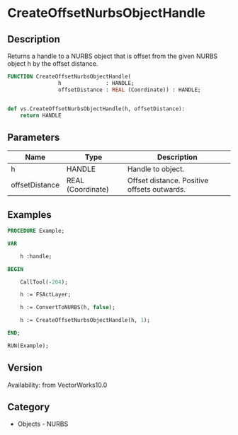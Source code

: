 # CreateOffsetNurbsObjectHandle

## Description
Returns a handle to a NURBS object that is offset from the given NURBS object h by the offset distance.

```pascal
FUNCTION CreateOffsetNurbsObjectHandle(
				h              : HANDLE;
				offsetDistance : REAL (Coordinate)) : HANDLE;
```

```python

def vs.CreateOffsetNurbsObjectHandle(h, offsetDistance):
    return HANDLE
```

## Parameters
|Name|Type|Description|
|---|---|---|
|h|HANDLE|Handle to object.|
|offsetDistance|REAL (Coordinate)|Offset distance. Positive offsets outwards.|

## Examples
```pascal
PROCEDURE Example;

VAR

	h :handle;

BEGIN

	CallTool(-204);

	h := FSActLayer;

	h := ConvertToNURBS(h, false);

	h := CreateOffsetNurbsObjectHandle(h, 1);

END;

RUN(Example);
```

## Version
Availability: from VectorWorks10.0
## Category
* Objects - NURBS

